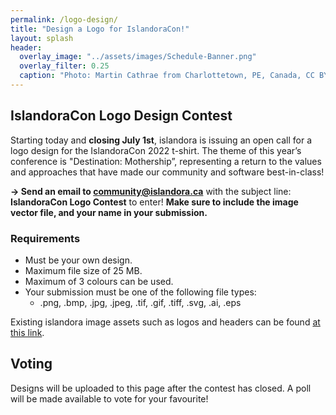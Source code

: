 ```yaml
---
permalink: /logo-design/
title: "Design a Logo for IslandoraCon!"
layout: splash
header:
  overlay_image: "../assets/images/Schedule-Banner.png"
  overlay_filter: 0.25
  caption: "Photo: Martin Cathrae from Charlottetown, PE, Canada, CC BY-SA 2.0, via Wikimedia Commons"
---
```


## IslandoraCon Logo Design Contest

Starting today and **closing July 1st**, islandora is issuing an open call for a logo design for the IslandoraCon 2022 t-shirt. The theme of this year’s conference is "Destination: Mothership”, representing a return to the values and approaches that have made our community and software best-in-class!

**→ Send an email to [community@islandora.ca](mailto:community@islandora.ca)** with the subject line: **IslandoraCon Logo Contest** to enter! **Make sure to include the image vector file, and your name in your submission.**

### Requirements

* Must be your own design.
* Maximum file size of 25 MB.
* Maximum of 3 colours can be used.
* Your submission must be one of the following file types:
  * .png, .bmp, .jpg, .jpeg, .tif, .gif, .tiff, .svg, .ai, .eps

Existing islandora image assets such as logos and headers can be found [at this link](https://drive.google.com/drive/folders/1vG1J1szTzbqQrgj9iL8vTy30YCDzd7BD?usp=sharing).


## Voting

Designs will be uploaded to this page after the contest has closed. A poll will be made available to vote for your favourite! 
